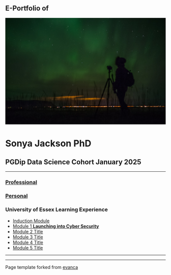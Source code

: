 ## E-Portfolio of   

![](https://github.com/sjackson-DS25/sjackson-DS25.github.io/blob/master/northern%20lights.png?raw=true)

# Sonya Jackson PhD      

## PGDip Data Science Cohort January 2025

---

### [Professional](https://sjackson-DS25.github.io/Professional)

### [Personal](https://github.com/crypto61/eportfolio/blob/master/Personal.md) 


### University of Essex Learning Experience

*   [Induction Module](https://github.com/crypto61/eportfolio/blob/master/Induction.md)
*   [Module 1 **Launching into Cyber Security**](https://github.com/crypto61/eportfolio/blob/master/LCYS.md)
*   [Module 2 Title](http://example.com/)
*   [Module 3 Title](http://example.com/)
*   [Module 4 Title](http://example.com/)
*   [Module 5 Title](http://example.com/)

---

---

Page template forked from [evanca](https://github.com/evanca/quick-portfolio)
